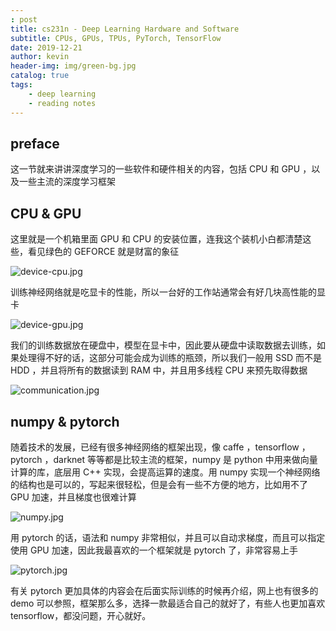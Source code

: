 ```yaml
---
: post
title: cs231n - Deep Learning Hardware and Software
subtitle: CPUs, GPUs, TPUs, PyTorch, TensorFlow
date: 2019-12-21
author: kevin
header-img: img/green-bg.jpg
catalog: true
tags:
    - deep learning
    - reading notes
---
```




## preface



这一节就来讲讲深度学习的一些软件和硬件相关的内容，包括 CPU 和 GPU ，以及一些主流的深度学习框架



## CPU & GPU



这里就是一个机箱里面 GPU 和 CPU 的安装位置，连我这个装机小白都清楚这些，看见绿色的 GEFORCE 就是财富的象征

![device-cpu.jpg](https://i.loli.net/2019/12/23/yviVtY1aRKXsfjS.jpg)

训练神经网络就是吃显卡的性能，所以一台好的工作站通常会有好几块高性能的显卡

![device-gpu.jpg](https://i.loli.net/2019/12/23/Fy2SgsXCzTmcGYq.jpg)

我们的训练数据放在硬盘中，模型在显卡中，因此要从硬盘中读取数据去训练，如果处理得不好的话，这部分可能会成为训练的瓶颈，所以我们一般用 SSD 而不是 HDD ，并且将所有的数据读到 RAM 中，并且用多线程 CPU 来预先取得数据

![communication.jpg](https://i.loli.net/2019/12/23/tPSOdiGfue1H6QZ.jpg)



## numpy & pytorch



随着技术的发展，已经有很多神经网络的框架出现，像 caffe ，tensorflow ，pytorch ，darknet 等等都是比较主流的框架，numpy 是 python 中用来做向量计算的库，底层用 C++ 实现，会提高运算的速度。用 numpy 实现一个神经网络的结构也是可以的，写起来很轻松，但是会有一些不方便的地方，比如用不了 GPU 加速，并且梯度也很难计算

![numpy.jpg](https://i.loli.net/2019/12/23/iNT38UcBRMwhuja.jpg)



用 pytorch 的话，语法和 numpy 非常相似，并且可以自动求梯度，而且可以指定使用 GPU 加速，因此我最喜欢的一个框架就是 pytorch 了，非常容易上手

![pytorch.jpg](https://i.loli.net/2019/12/23/SKE6DGoVkCzg5M3.jpg)



有关 pytorch 更加具体的内容会在后面实际训练的时候再介绍，网上也有很多的 demo 可以参照，框架那么多，选择一款最适合自己的就好了，有些人也更加喜欢 tensorflow，都没问题，开心就好。